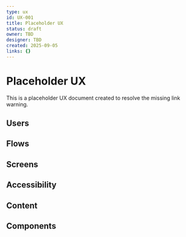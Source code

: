 ```yaml
---
type: ux
id: UX-001
title: Placeholder UX
status: draft
owner: TBD
designer: TBD
created: 2025-09-05
links: {}
---
```


# Placeholder UX

This is a placeholder UX document created to resolve the missing link warning.

## Users
<!-- Target users and personas -->

## Flows
<!-- User journey flows -->

## Screens
<!-- Screen designs and layouts -->

## Accessibility
<!-- Accessibility requirements and considerations -->

## Content
<!-- Content strategy and copy -->

## Components
<!-- Reusable UI components -->